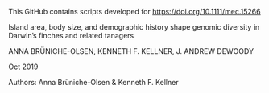 This GitHub contains scripts developed for https://doi.org/10.1111/mec.15266

Island area, body size, and demographic history shape genomic diversity in Darwin’s finches and related tanagers

ANNA BRÜNICHE-OLSEN, KENNETH F. KELLNER, J. ANDREW DEWOODY

Oct 2019

Authors: Anna Brüniche-Olsen & Kenneth F. Kellner

